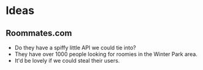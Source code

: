 # Ideas

## Roommates.com
* Do they have a spiffy little API we could tie into?
* They have over 1000 people looking for roomies in the Winter Park area.
* It'd be lovely if we could steal their users.